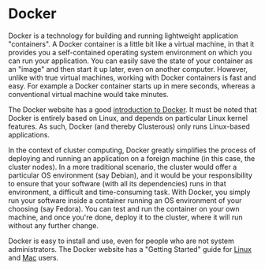 # Docker

Docker is a technology for building and running lightweight application "containers". A Docker container is a little bit like a virtual machine, in that it provides you a self-contained operating system environment on which you can run your application. You can easily save the state of your container as an "image" and then start it up later, even on another computer. However, unlike with true virtual machines, working with Docker containers is fast and easy. For example a Docker container starts up in mere seconds, whereas a conventional virtual machine would take minutes.

The Docker website has a good [introduction to Docker](https://www.docker.com/what-docker). It must be noted that Docker is entirely based on Linux, and depends on particular Linux kernel features. As such, Docker (and thereby Clusterous) only runs Linux-based applications.

In the context of cluster computing, Docker greatly simplifies the process of deploying and running an application on a foreign machine (in this case, the cluster nodes). In a more traditional scenario, the cluster would offer a particular OS environment (say Debian), and it would be your responsibility to ensure that your software (with all its dependencies) runs in that environment, a difficult and time-consuming task. With Docker, you simply run your software inside a container running an OS environment of your choosing (say Fedora). You can test and run the container on your own machine, and once you're done, deploy it to the cluster, where it will run without any further change.

Docker is easy to install and use, even for people who are not system administrators. The Docker website has a "Getting Started" guide for [Linux](https://docs.docker.com/linux/) and [Mac](https://docs.docker.com/mac/) users.
